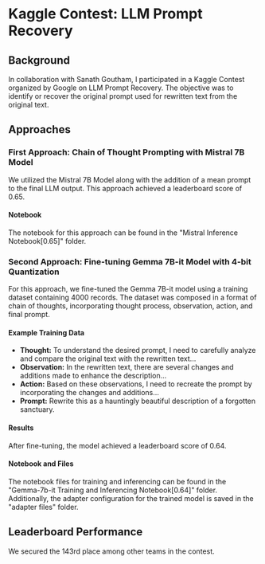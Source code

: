 # Kaggle Contest: LLM Prompt Recovery

## Background
In collaboration with Sanath Goutham, I participated in a Kaggle Contest organized by Google on LLM Prompt Recovery. The objective was to identify or recover the original prompt used for rewritten text from the original text.

## Approaches

### First Approach: Chain of Thought Prompting with Mistral 7B Model
We utilized the Mistral 7B Model along with the addition of a mean prompt to the final LLM output. This approach achieved a leaderboard score of 0.65.

#### Notebook
The notebook for this approach can be found in the "Mistral Inference Notebook[0.65]" folder.

### Second Approach: Fine-tuning Gemma 7B-it Model with 4-bit Quantization
For this approach, we fine-tuned the Gemma 7B-it model using a training dataset containing 4000 records. The dataset was composed in a format of chain of thoughts, incorporating thought process, observation, action, and final prompt.

#### Example Training Data
- **Thought:** To understand the desired prompt, I need to carefully analyze and compare the original text with the rewritten text...
- **Observation:** In the rewritten text, there are several changes and additions made to enhance the description...
- **Action:** Based on these observations, I need to recreate the prompt by incorporating the changes and additions...
- **Prompt:** Rewrite this as a hauntingly beautiful description of a forgotten sanctuary.

#### Results
After fine-tuning, the model achieved a leaderboard score of 0.64.

#### Notebook and Files
The notebook files for training and inferencing can be found in the "Gemma-7b-it Training and Inferencing Notebook[0.64]" folder. Additionally, the adapter configuration for the trained model is saved in the "adapter files" folder.

## Leaderboard Performance
We secured the 143rd place among other teams in the contest.

